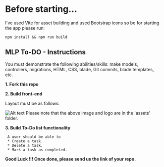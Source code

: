 # Before starting...

I've used Vite for asset building and used Bootstrap icons so be for starting the app please run:

`npm install && npm run build`

## MLP To-DO - Instructions

You must demonstrate the following abilities/skills: make models, controllers, migrations, HTML, CSS, blade, Git commits, blade templates, etc.

**1. Fork this repo**

**2. Build front-end**

Layout must be as follows:

![Alt text](assets/site-layout.png?raw=true "Title")
Please note that the above image and logo are in the 'assets' folder.

**3. Build To-Do list functionality**

     A user should be able to
     * Create a task.
     * Delete a task.
     * Mark a task as completed.

**Good Luck !!! Once done, please send us the link of your repo.**
